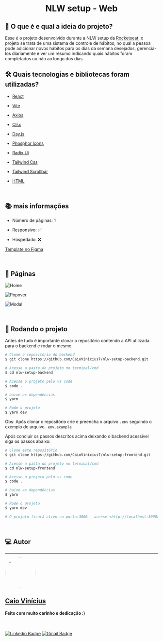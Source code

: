 <h1 align="center"> 
	NLW setup - Web
</h1>

## 💭 O que é e qual a ideia do projeto?

Esse é o projeto desenvolvido durante a NLW setup da [Rocketseat](https://www.rocketseat.com.br/), o projeto se trata de uma sistema de controle de hábitos, no qual a pessoa pode adicionar novos hábitos para os dias da semana desejados, gerencia-los diariamente e ver um resumo indicando quais hábitos foram completados ou não ao longo dos dias.
<br>

## 🛠 Quais tecnologias e bibliotecas foram utilizadas?

- [React](https://pt-br.reactjs.org/)

- [Vite](https://vitejs.dev/)

- [Axios](https://axios-http.com/ptbr/)

- [Clsx](https://github.com/lukeed/clsx)

- [Day.js](https://day.js.org/)

- [Phosphor Icons](https://phosphoricons.com/)

- [Radix Ui](https://www.radix-ui.com/)

- [Tailwind Css](https://tailwindui.com/)

- [Tailwind Scrollbar](https://github.com/adoxography/tailwind-scrollbar)

- [HTML](https://developer.mozilla.org/pt-BR/docs/Web/HTML)

<br>

## 📚 mais informações

- Número de páginas: 1

- Responsivo: ✅

- Hospedado: ❌

[Template no Figma](<https://www.figma.com/file/HRbkweOuKmdwY2PbResl99/Habits-(i)?node-id=6%3A343&t=KO6c690ysTPYA3x3-0>)

<br>

## 📝 Páginas

![Home](https://i.imgur.com/JbWr1em.png)

![Popover](https://i.imgur.com/fKCBvHQ.png)

![Modal](https://i.imgur.com/GY8SOAl.png)

<br>

## 🎲 Rodando o projeto

Antes de tudo é importante clonar o repositório contendo a API utilizada para o backend e rodar o mesmo.

```bash
# Clone o repositório do backend
$ git clone https://github.com/CaioVinicius7/nlw-setup-backend.git

# Acesse a pasta do projeto no terminal/cmd
$ cd nlw-setup-backend

# Acesse o projeto pelo vs code
$ code .

# baixe as dependências
$ yarn

# Rode o projeto
$ yarn dev
```

Obs: Após clonar o repositório crie e preencha o arquivo `.env` seguindo o exemplo do arquivo `.env.example`

Após concluir os passos descritos acima deixando o backend acessível siga os passos abaixo:

```bash
# Clone este repositório
$ git clone https://github.com/CaioVinicius7/nlw-setup-frontend.git

# Acesse a pasta do projeto no terminal/cmd
$ cd nlw-setup-frontend

# Acesse o projeto pelo vs code
$ code .

# baixe as dependências
$ yarn

# Rode o projeto
$ yarn dev

# O projeto ficará ativo na porta:3000 - acesse <http://localhost:3000>
```

<br>

## 💻 Autor

---

<a href="https://www.facebook.com/caio.pereira.94695">
 <img style="border-radius: 50%;" src="https://avatars.githubusercontent.com/u/62827681?s=400&u=f0b18831e6690a901f956d637933b9ee2dca3104&v=4" width="100px;" alt=""/>
 <br>
 <h2><b>Caio Vinícius</b></h2></a>

<h4> Feito com muito carinho e dedicação :) </h4>

<br>

[![Linkedin Badge](https://img.shields.io/badge/-caio%20vinícius-blue?style=flat-square&logo=Linkedin&logoColor=white&link=https://www.linkedin.com/in/tgmarinho/)](https://www.linkedin.com/in/caio-vin%C3%ADcius-87a761200/)
[![Gmail Badge](https://img.shields.io/badge/-caio1525pereira@gmail.com-c14438?style=flat-square&logo=Gmail&logoColor=white&link=mailto:caio1525pereira@gmail.com)](mailto:caio1525pereira@gmail.com)
